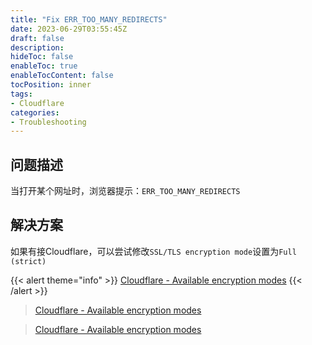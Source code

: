 ```yaml
---
title: "Fix ERR_TOO_MANY_REDIRECTS"
date: 2023-06-29T03:55:45Z
draft: false
description: 
hideToc: false
enableToc: true
enableTocContent: false
tocPosition: inner
tags:
- Cloudflare
categories:
- Troubleshooting
---
```


## 问题描述

当打开某个网址时，浏览器提示：`ERR_TOO_MANY_REDIRECTS`

## 解决方案

如果有接Cloudflare，可以尝试修改`SSL/TLS encryption mode`设置为`Full (strict)`

{{< alert theme="info" >}}
[Cloudflare - Available encryption modes](https://developers.cloudflare.com/ssl/origin-configuration/ssl-modes/#available-encryption-modes)
{{< /alert >}}

> [Cloudflare - Available encryption modes](https://developers.cloudflare.com/ssl/origin-configuration/ssl-modes/#available-encryption-modes)

> <a href="https://developers.cloudflare.com/ssl/origin-configuration/ssl-modes/#available-encryption-modes" target="_blank">Cloudflare - Available encryption modes</a>
